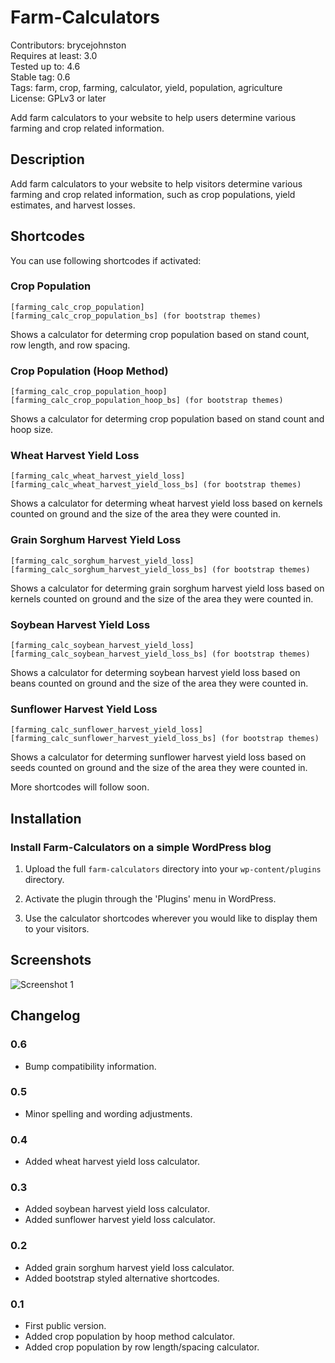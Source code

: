 # Farm-Calculators  

Contributors: brycejohnston  
Requires at least: 3.0  
Tested up to: 4.6  
Stable tag: 0.6  
Tags: farm, crop, farming, calculator, yield, population, agriculture  
License: GPLv3 or later  

Add farm calculators to your website to help users determine various farming and crop related information.  

## Description  

Add farm calculators to your website to help visitors determine various farming and crop related information, such as crop populations, yield estimates, and harvest losses.  

## Shortcodes  

You can use following shortcodes if activated:

### Crop Population  
    [farming_calc_crop_population]  
    [farming_calc_crop_population_bs] (for bootstrap themes)  
Shows a calculator for determing crop population based on stand count, row length, and row spacing.  

### Crop Population (Hoop Method)  
    [farming_calc_crop_population_hoop]  
    [farming_calc_crop_population_hoop_bs] (for bootstrap themes)  
Shows a calculator for determing crop population based on stand count and hoop size.  

### Wheat Harvest Yield Loss  
    [farming_calc_wheat_harvest_yield_loss]
    [farming_calc_wheat_harvest_yield_loss_bs] (for bootstrap themes)  
Shows a calculator for determing wheat harvest yield loss based on kernels counted on ground and the size of the area they were counted in.  

### Grain Sorghum Harvest Yield Loss  
    [farming_calc_sorghum_harvest_yield_loss]
    [farming_calc_sorghum_harvest_yield_loss_bs] (for bootstrap themes)  
Shows a calculator for determing grain sorghum harvest yield loss based on kernels counted on ground and the size of the area they were counted in.  

### Soybean Harvest Yield Loss  
    [farming_calc_soybean_harvest_yield_loss]
    [farming_calc_soybean_harvest_yield_loss_bs] (for bootstrap themes)  
Shows a calculator for determing soybean harvest yield loss based on beans counted on ground and the size of the area they were counted in.  

### Sunflower Harvest Yield Loss  
    [farming_calc_sunflower_harvest_yield_loss]
    [farming_calc_sunflower_harvest_yield_loss_bs] (for bootstrap themes)  
Shows a calculator for determing sunflower harvest yield loss based on seeds counted on ground and the size of the area they were counted in.  

More shortcodes will follow soon.

## Installation  

### Install Farm-Calculators on a simple WordPress blog  

1. Upload the full `farm-calculators` directory into your `wp-content/plugins` directory.

2. Activate the plugin through the 'Plugins' menu in WordPress.

3. Use the calculator shortcodes wherever you would like to display them to your visitors.  

## Screenshots  

![Screenshot 1](https://raw.github.com/CropQuest/farm-calculators/master/screenshot-1.png)

## Changelog  

### 0.6  
* Bump compatibility information.

### 0.5  
* Minor spelling and wording adjustments.

### 0.4  
* Added wheat harvest yield loss calculator.  

### 0.3  
* Added soybean harvest yield loss calculator.  
* Added sunflower harvest yield loss calculator.  

### 0.2  
* Added grain sorghum harvest yield loss calculator.   
* Added bootstrap styled alternative shortcodes.   

### 0.1  
* First public version.  
* Added crop population by hoop method calculator.  
* Added crop population by row length/spacing calculator.  
